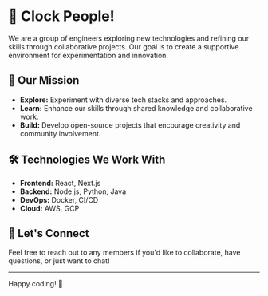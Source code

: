 # 🌟 Clock People!

We are a group of engineers exploring new technologies and refining our skills through collaborative projects. Our goal is to create a supportive environment for experimentation and innovation.

## 🚀 Our Mission

-   **Explore:** Experiment with diverse tech stacks and approaches.
-   **Learn:** Enhance our skills through shared knowledge and collaborative work.
-   **Build:** Develop open-source projects that encourage creativity and community involvement.

## 🛠️ Technologies We Work With

-   **Frontend:** React, Next.js
-   **Backend:** Node.js, Python, Java
-   **DevOps:** Docker, CI/CD
-   **Cloud:** AWS, GCP

## 💬 Let's Connect

Feel free to reach out to any members if you'd like to collaborate, have questions, or just want to chat!

---

Happy coding! 🚀
